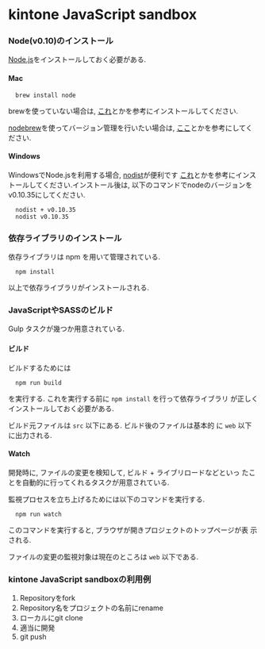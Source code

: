 kintone JavaScript sandbox
===================

### Node(v0.10)のインストール

[Node.js](http://nodejs.org/)をインストールしておく必要がある.

#### Mac

``` {.bash}
  brew install node
```

brewを使っていない場合は, [これ](http://qiita.com/is0me/items/475fdbc4d770534f9ef1)とかを参考にインストールしてください.

[nodebrew](https://github.com/hokaccha/nodebrew)を使ってバージョン管理を行いたい場合は, [ここ](http://qiita.com/Kackey/items/b41b11bcf1c0b0d76149#mac%E7%B7%A8)とかを参考にしてください.

#### Windows

WindowsでNode.jsを利用する場合, [nodist](https://github.com/marcelklehr/nodist)が便利です
[これ](http://qiita.com/Kackey/items/b41b11bcf1c0b0d76149#windows%E7%B7%A8)とかを参考にインストールしてください.インストール後は, 以下のコマンドでnodeのバージョンをv0.10.35にしてください.

``` {.bash}
  nodist + v0.10.35
  nodist v0.10.35
```

### 依存ライブラリのインストール

依存ライブラリは npm を用いて管理されている.

``` {.bash}
  npm install
```

以上で依存ライブラリがインストールされる.


### JavaScriptやSASSのビルド

Gulp タスクが幾つか用意されている.

#### ビルド

ビルドするためには

``` {.bash}
  npm run build
```

を実行する. これを実行する前に `npm install` を行って依存ライブラリ
が正しくインストールしておく必要がある.

ビルド元ファイルは `src` 以下にある. ビルド後のファイルは基本的
に `web` 以下に出力される.

#### Watch

開発時に, ファイルの変更を検知して, ビルド + ライブリロードなどといっ
たことを自動的に行ってくれるタスクが用意されている.

監視プロセスを立ち上げるためには以下のコマンドを実行する.

``` {.bash}
  npm run watch
```

このコマンドを実行すると, ブラウザが開きプロジェクトのトップページが表
示される.

ファイルの変更の監視対象は現在のところは `web` 以下である.


### kintone JavaScript sandboxの利用例

1. Repositoryをfork
2. Repository名をプロジェクトの名前にrename
3. ローカルにgit clone
4. 適当に開発
5. git push
